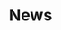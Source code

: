 ---
title: "News"
type: content

BigCards_title: "News"
BigCards_text: | 

BigCards:
  - name: "Autumn 2025 (weekends, Oct. 25 –Nov. 16, 2025)"
    affiliation: Sustainability and Cognitive Neuroscience:Time in Aesthetics / Aesthetics of Time
    bio: 
    photo: "/images/autumnschool.png"
    url: "/news/autumn2025/"

  - name: "Join Us"
    affiliation: postdoctoral Fellow / Assistant Research Fellow
    bio: 
    photo: "/images/members.png"
    url: "/people/open_positions"
---
